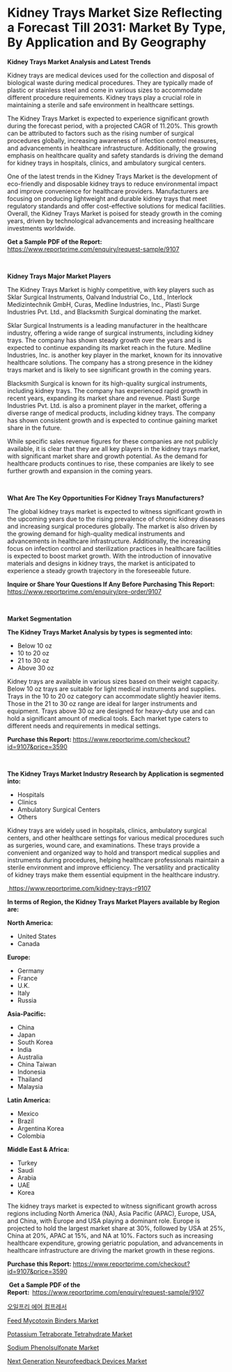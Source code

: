 <p><h1>Kidney Trays Market Size Reflecting a Forecast Till 2031: Market By Type, By Application and By Geography</h1></p><p><strong>Kidney Trays Market Analysis and Latest Trends</strong></p>
<p><p>Kidney trays are medical devices used for the collection and disposal of biological waste during medical procedures. They are typically made of plastic or stainless steel and come in various sizes to accommodate different procedure requirements. Kidney trays play a crucial role in maintaining a sterile and safe environment in healthcare settings.</p><p>The Kidney Trays Market is expected to experience significant growth during the forecast period, with a projected CAGR of 11.20%. This growth can be attributed to factors such as the rising number of surgical procedures globally, increasing awareness of infection control measures, and advancements in healthcare infrastructure. Additionally, the growing emphasis on healthcare quality and safety standards is driving the demand for kidney trays in hospitals, clinics, and ambulatory surgical centers.</p><p>One of the latest trends in the Kidney Trays Market is the development of eco-friendly and disposable kidney trays to reduce environmental impact and improve convenience for healthcare providers. Manufacturers are focusing on producing lightweight and durable kidney trays that meet regulatory standards and offer cost-effective solutions for medical facilities. Overall, the Kidney Trays Market is poised for steady growth in the coming years, driven by technological advancements and increasing healthcare investments worldwide.</p></p>
<p><strong>Get a Sample PDF of the Report:&nbsp;</strong> <a href="https://www.reportprime.com/enquiry/request-sample/9107">https://www.reportprime.com/enquiry/request-sample/9107</a></p>
<p>&nbsp;</p>
<p><strong>Kidney Trays Major Market Players</strong></p>
<p><p>The Kidney Trays Market is highly competitive, with key players such as Sklar Surgical Instruments, Oalvand Industrial Co., Ltd., Interlock Medizintechnik GmbH, Curas, Medline Industries, Inc., Plasti Surge Industries Pvt. Ltd., and Blacksmith Surgical dominating the market. </p><p>Sklar Surgical Instruments is a leading manufacturer in the healthcare industry, offering a wide range of surgical instruments, including kidney trays. The company has shown steady growth over the years and is expected to continue expanding its market reach in the future. Medline Industries, Inc. is another key player in the market, known for its innovative healthcare solutions. The company has a strong presence in the kidney trays market and is likely to see significant growth in the coming years.</p><p>Blacksmith Surgical is known for its high-quality surgical instruments, including kidney trays. The company has experienced rapid growth in recent years, expanding its market share and revenue. Plasti Surge Industries Pvt. Ltd. is also a prominent player in the market, offering a diverse range of medical products, including kidney trays. The company has shown consistent growth and is expected to continue gaining market share in the future.</p><p>While specific sales revenue figures for these companies are not publicly available, it is clear that they are all key players in the kidney trays market, with significant market share and growth potential. As the demand for healthcare products continues to rise, these companies are likely to see further growth and expansion in the coming years.</p></p>
<p>&nbsp;</p>
<p><strong>What Are The Key Opportunities For Kidney Trays Manufacturers?</strong></p>
<p><p>The global kidney trays market is expected to witness significant growth in the upcoming years due to the rising prevalence of chronic kidney diseases and increasing surgical procedures globally. The market is also driven by the growing demand for high-quality medical instruments and advancements in healthcare infrastructure. Additionally, the increasing focus on infection control and sterilization practices in healthcare facilities is expected to boost market growth. With the introduction of innovative materials and designs in kidney trays, the market is anticipated to experience a steady growth trajectory in the foreseeable future.</p></p>
<p><strong>Inquire or Share Your Questions If Any Before Purchasing This Report:</strong> <a href="https://www.reportprime.com/enquiry/pre-order/9107">https://www.reportprime.com/enquiry/pre-order/9107</a></p>
<p>&nbsp;</p>
<p><strong>Market Segmentation</strong></p>
<p><strong>The Kidney Trays Market Analysis by types is segmented into:</strong></p>
<p><ul><li>Below 10 oz</li><li>10 to 20 oz</li><li>21 to 30 oz</li><li>Above 30 oz</li></ul></p>
<p><p>Kidney trays are available in various sizes based on their weight capacity. Below 10 oz trays are suitable for light medical instruments and supplies. Trays in the 10 to 20 oz category can accommodate slightly heavier items. Those in the 21 to 30 oz range are ideal for larger instruments and equipment. Trays above 30 oz are designed for heavy-duty use and can hold a significant amount of medical tools. Each market type caters to different needs and requirements in medical settings.</p></p>
<p><strong>Purchase this Report:&nbsp;</strong><a href="https://www.reportprime.com/checkout?id=9107&price=3590">https://www.reportprime.com/checkout?id=9107&price=3590</a></p>
<p>&nbsp;</p>
<p><strong>The Kidney Trays Market Industry Research by Application is segmented into:</strong></p>
<p><ul><li>Hospitals</li><li>Clinics</li><li>Ambulatory Surgical Centers</li><li>Others</li></ul></p>
<p><p>Kidney trays are widely used in hospitals, clinics, ambulatory surgical centers, and other healthcare settings for various medical procedures such as surgeries, wound care, and examinations. These trays provide a convenient and organized way to hold and transport medical supplies and instruments during procedures, helping healthcare professionals maintain a sterile environment and improve efficiency. The versatility and practicality of kidney trays make them essential equipment in the healthcare industry.</p></p>
<p><a href="https://www.reportprime.com/kidney-trays-r9107">&nbsp;https://www.reportprime.com/kidney-trays-r9107</a></p>
<p><strong>In terms of Region, the Kidney Trays Market Players available by Region are:</strong></p>
<p>
    <p> <strong> North America: </strong>
        <ul>
            <li>United States</li>
            <li>Canada</li>
        </ul>
        </p> 
    <p> <strong> Europe: </strong>
        <ul>
            <li>Germany</li>
            <li>France</li>
            <li>U.K.</li>
            <li>Italy</li>
            <li>Russia</li>
        </ul>
        </p> 
    <p> <strong> Asia-Pacific: </strong>
        <ul>
            <li>China</li>
            <li>Japan</li>
            <li>South Korea</li>
            <li>India</li>
            <li>Australia</li>
            <li>China Taiwan</li>
            <li>Indonesia</li>
            <li>Thailand</li>
            <li>Malaysia</li>
        </ul>
        </p> 
    <p> <strong> Latin America: </strong>
        <ul>
            <li>Mexico</li>
            <li>Brazil</li>
            <li>Argentina Korea</li>
            <li>Colombia</li>
        </ul>
        </p> 
    <p> <strong> Middle East & Africa: </strong>
        <ul>
            <li>Turkey</li>
            <li>Saudi</li>
            <li>Arabia</li>
            <li>UAE</li>
            <li>Korea</li>
        </ul>
    </p>
    </p>
<p><p>The kidney trays market is expected to witness significant growth across regions including North America (NA), Asia Pacific (APAC), Europe, USA, and China, with Europe and USA playing a dominant role. Europe is projected to hold the largest market share at 30%, followed by USA at 25%, China at 20%, APAC at 15%, and NA at 10%. Factors such as increasing healthcare expenditure, growing geriatric population, and advancements in healthcare infrastructure are driving the market growth in these regions.</p></p>
<p><strong>Purchase this Report: </strong><a href="https://www.reportprime.com/checkout?id=9107&price=3590">https://www.reportprime.com/checkout?id=9107&price=3590</a></p>
<p>&nbsp;<strong>Get a Sample PDF of the Report:&nbsp;&nbsp;</strong><a href="https://www.reportprime.com/enquiry/request-sample/9107">https://www.reportprime.com/enquiry/request-sample/9107</a></p>
<p><strong></strong></p>
<p><p><a href="https://github.com/hxzi07639916/Market-Research-Report-List-1/blob/main/954981921258.md">오일프리 에어 컴프레서</a></p><p><a href="https://www.linkedin.com/pulse/feed-mycotoxin-binders-market-provides-comprehensive-analysis-dbvnc?trackingId=s4iRDwgHaYTd%2Bo1WaCYJCg%3D%3D">Feed Mycotoxin Binders Market</a></p><p><a href="https://issuu.com/reportprime-2/docs/potassium-tetraborate-tetrahydrate-market-size-203">Potassium Tetraborate Tetrahydrate Market</a></p><p><a href="https://issuu.com/reportprime-2/docs/sodium-phenolsulfonate-market-size-2030.pptx">Sodium Phenolsulfonate Market</a></p><p><a href="https://github.com/biheemgalvinlouises6hokrh3h/Market-Research-Report-List-2/blob/main/next-generation-neurofeedback-devices-market.md">Next Generation Neurofeedback Devices Market</a></p></p>